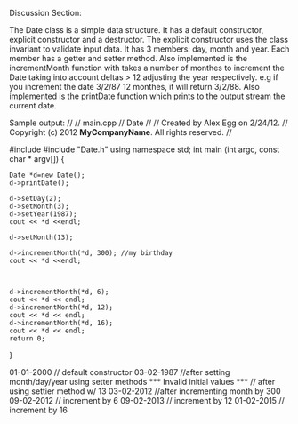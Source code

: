 Discussion Section:

The Date class is a simple data structure. It has a default constructor, explicit constructor and a destructor. The explicit constructor uses the class invariant to validate input data. It has 3 members: day, month and year. Each member has a getter and setter method. Also implemented is the incrementMonth function with takes a number of monthes to increment the Date taking into account deltas > 12 adjusting the year respectively. e.g if you increment the date 3/2/87 12 monthes, it will return 3/2/88. Also implemented is the printDate function which prints to the output stream the current date.

Sample output:
//
//  main.cpp
//  Date
//
//  Created by Alex Egg on 2/24/12.
//  Copyright (c) 2012 __MyCompanyName__. All rights reserved.
//

#include <iostream>
#include "Date.h"
using namespace std;
int main (int argc, const char * argv[])
{

    Date *d=new Date();
    d->printDate();
    
    d->setDay(2);
    d->setMonth(3);
    d->setYear(1987);
    cout << *d <<endl;
    
    d->setMonth(13);
    
    d->incrementMonth(*d, 300); //my birthday
    cout << *d <<endl;
    

    
    d->incrementMonth(*d, 6);
    cout << *d << endl;
    d->incrementMonth(*d, 12);
    cout << *d << endl;
    d->incrementMonth(*d, 16);
    cout << *d << endl;
    return 0;
}



01-01-2000 // default constructor
03-02-1987 //after setting month/day/year using setter methods
*** Invalid initial values *** // after using settier method w/ 13
03-02-2012 //after incrementing month by 300
09-02-2012 // increment by 6
09-02-2013 // increment by 12
01-02-2015 // increment by 16